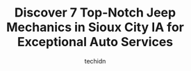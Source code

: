 ---
layout: ampstory
image: https://images.unsplash.com/photo-1628685083829-d31d88bb2757?ixlib=rb-4.0.3&ixid=MnwxMjA3fDB8MHxwaG90by1wYWdlfHx8fGVufDB8fHx8&auto=format&fit=crop&w=640&h=853&q=80
author: techidn
featured: false
description: Experience the excellence of automotive service by visiting the 7 best Jeep Mechanic in Sioux City IA, USA. With their expertise, attention to detail, and commitment to customer satisfaction
title: Discover 7 Top-Notch Jeep Mechanics in Sioux City IA for Exceptional Auto Services
cover:
   title: Discover 7 Top-Notch Jeep Mechanics in Sioux City IA for Exceptional Auto Services
   subtitle: Rickpate
   background: https://images.unsplash.com/photo-1628685083829-d31d88bb2757?ixlib=rb-4.0.3&ixid=MnwxMjA3fDB8MHxwaG90by1wYWdlfHx8fGVufDB8fHx8&auto=format&fit=crop&w=640&h=853&q=80

pages: 
 - layout: thirds
   top: <h1>#1 Tires Tires Tires</h1>
   bottom: "<p>Driving to KC from Sioux Falls, noticed a Buble on the side of my tire when stopping for breakfast. Called a few places and was told at least 3 hours. Called here and Cra</p>"
   background: https://www.knot35.com/toplist/wp-content/uploads/2023/06/best-jeep-mechanic-1-in-sioux-city-ia-1685835614.jpeg
   backgroundblur: true
 - layout: thirds
   top: <h1>#2 Dam Auto Sales</h1>
   bottom: "<p>1021 Lewis Blvd, Sioux City, IA 51105, United States</p>"
   background: https://www.knot35.com/toplist/wp-content/uploads/2023/06/best-jeep-mechanic-2-in-sioux-city-ia-1685835614.jpeg
   cta:
      link: https://www.knot35.com/toplist/discover-7-top-notch-jeep-mechanics-in-sioux-city-ia-for-exceptional-auto-services/
      text: Discover 7 Top-Notch Jeep Mechanics in Sioux City IA for Exceptional Auto Services
 - layout: thirds
   top: <h1>#3 Zenk Auto And Repair</h1>
   bottom: "<p>2101 4th St, Sioux City, IA 51101, United States</p>"
   background: https://www.knot35.com/toplist/wp-content/uploads/2023/06/best-jeep-mechanic-3-in-sioux-city-ia-1685835615.jpeg
   cta:
      link: https://www.knot35.com/toplist/discover-7-top-notch-jeep-mechanics-in-sioux-city-ia-for-exceptional-auto-services/
      text: Discover 7 Top-Notch Jeep Mechanics in Sioux City IA for Exceptional Auto Services
 - layout: thirds
   top: <h1>#4 Graham Tire- Sioux City</h1>
   bottom: "<p>3480 Gordon Dr, Sioux City, IA 51105, United States</p>"
   background: https://images.unsplash.com/photo-1462556791646-c201b8241a94?ixlib=rb-4.0.3&ixid=MnwxMjA3fDB8MHxwaG90by1wYWdlfHx8fGVufDB8fHx8&auto=format&fit=crop&w=640&h=853&q=80
   cta:
      link: https://www.knot35.com/toplist/discover-7-top-notch-jeep-mechanics-in-sioux-city-ia-for-exceptional-auto-services/
      text: Discover 7 Top-Notch Jeep Mechanics in Sioux City IA for Exceptional Auto Services
 - layout: thirds
   top: <h1>#5 Woodhouse Chrysler Of Sioux City</h1>
   bottom: "<p>2201 E 6th St, Sioux City, IA 51101, United States</p>"
   background: https://images.unsplash.com/photo-1509114397022-ed747cca3f65?ixlib=rb-4.0.3&ixid=MnwxMjA3fDB8MHxwaG90by1wYWdlfHx8fGVufDB8fHx8&auto=format&fit=crop&w=640&h=853&q=80
   cta:
      link: https://www.knot35.com/toplist/discover-7-top-notch-jeep-mechanics-in-sioux-city-ia-for-exceptional-auto-services/
      text: Discover 7 Top-Notch Jeep Mechanics in Sioux City IA for Exceptional Auto Services
 - layout: thirds
   top: <h1>#6 Frerichs Garage</h1>
   bottom: "<p>2907 Correctionville Rd, Sioux City, IA 51105, United States</p>"
   background: https://images.unsplash.com/photo-1533735380053-eb8d0759b24a?ixlib=rb-4.0.3&ixid=MnwxMjA3fDB8MHxwaG90by1wYWdlfHx8fGVufDB8fHx8&auto=format&fit=crop&w=640&h=853&q=80
   cta:
      link: https://www.knot35.com/toplist/discover-7-top-notch-jeep-mechanics-in-sioux-city-ia-for-exceptional-auto-services/
      text: Discover 7 Top-Notch Jeep Mechanics in Sioux City IA for Exceptional Auto Services
 - layout: thirds
   top: <h1>#7 Totts Auto Center</h1>
   bottom: "<p>3501 Jones St, Sioux City, IA 51104, United States</p>"
   background: https://images.unsplash.com/photo-1518640467707-6811f4a6ab73?ixlib=rb-4.0.3&ixid=MnwxMjA3fDB8MHxwaG90by1wYWdlfHx8fGVufDB8fHx8&auto=format&fit=crop&w=640&h=853&q=80
   cta:
      link: https://www.knot35.com/toplist/discover-7-top-notch-jeep-mechanics-in-sioux-city-ia-for-exceptional-auto-services/
      text: Discover 7 Top-Notch Jeep Mechanics in Sioux City IA for Exceptional Auto Services
 - layout: thirds
   middle: Continue reading...
   background: https://images.unsplash.com/photo-1632260260864-caf7fde5ec36?ixlib=rb-4.0.3&ixid=MnwxMjA3fDB8MHxwaG90by1wYWdlfHx8fGVufDB8fHx8&auto=format&fit=crop&w=640&h=853&q=80
   cta:
      link: https://www.knot35.com/toplist/discover-7-top-notch-jeep-mechanics-in-sioux-city-ia-for-exceptional-auto-services/
      text: Discover 7 Top-Notch Jeep Mechanics in Sioux City IA for Exceptional Auto Services
      
---